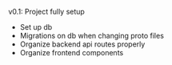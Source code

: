 
v0.1: Project fully setup
 - Set up db
 - Migrations on db when changing proto files
 - Organize backend api routes properly
 - Organize frontend components
